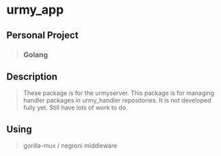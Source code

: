 # urmy_app
##  Personal Project
> ### Golang

## Description
> These package is for the urmyserver.
> This package is for managing handler packages in urmy_handler repositories.
> It is not developed fully yet. Still have lots of work to do.

## Using
> gorilla-mux / negroni middleware


